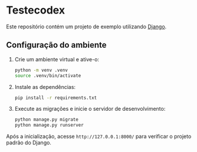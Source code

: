 # Testecodex

Este repositório contém um projeto de exemplo utilizando [Django](https://www.djangoproject.com/).

## Configuração do ambiente

1. Crie um ambiente virtual e ative-o:
   ```bash
   python -m venv .venv
   source .venv/bin/activate
   ```
2. Instale as dependências:
   ```bash
   pip install -r requirements.txt
   ```
3. Execute as migrações e inicie o servidor de desenvolvimento:
   ```bash
   python manage.py migrate
   python manage.py runserver
   ```

Após a inicialização, acesse `http://127.0.0.1:8000/` para verificar o projeto padrão do Django.

